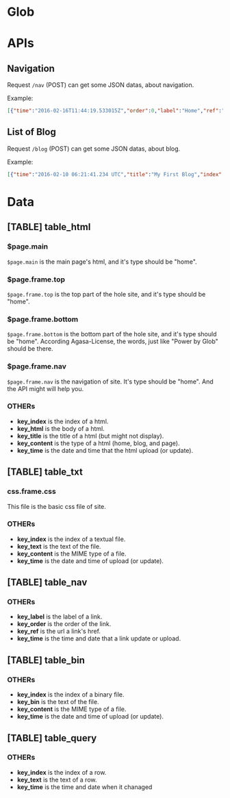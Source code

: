 Glob
===

# APIs

## Navigation

Request `/nav` (POST) can get some JSON datas, about navigation.

Example:
```json
[{"time":"2016-02-16T11:44:19.533015Z","order":0,"label":"Home","ref":"/"},{"time":"2016-02-16T11:44:20.254827Z","order":1,"label":"Blog","ref":"/blog"},{"time":"2016-02-16T11:44:20.418748Z","order":2,"label":"Glob","ref":"/page/glob"}]
```

## List of Blog

Request `/blog` (POST) can get some JSON datas, about blog.

Example:
```json
[{"time":"2016-02-10 06:21:41.234 UTC","title":"My First Blog","index":"myfirstBlog"},{"time":"2016-02-10 06:21:41.234 UTC","title":"My First Blog-1","index":"myfirstBlog1"},{"time":"2016-02-10 06:21:41.234 UTC","title":"My First Blog","index":"myfirstBlog2"},{"time":"2016-02-10 06:21:41.234 UTC","title":"My First Blog","index":"myfirstBlog3"},{"time":"2016-02-10 06:21:41.234 UTC","title":"My First Blog","index":"myfirstBlog4"}]
```

# Data

## [TABLE] table_html

### $page.main

`$page.main` is the main page's html, and it's type should be "home".

### $page.frame.top

`$page.frame.top` is the top part of the hole site, and it's type should be "home".

### $page.frame.bottom

`$page.frame.bottom` is the bottom part of the hole site, and it's type should be "home".
According Agasa-License, the words, just like "Power by Glob" should be there.

### $page.frame.nav

`$page.frame.nav` is the navigation of site. It's type should be "home".
And the API might will help you.

### OTHERs

* **key_index** is the index of a html.
* **key_html** is the body of a html.
* **key_title** is the title of a html (but might not display).
* **key_content** is the type of a html (home, blog, and page).
* **key_time** is the date and time that the html upload (or update).

## [TABLE] table_txt

### css.frame.css

This file is the basic css file of site.

### OTHERs

* **key_index** is the index of a textual file.
* **key_text** is the text of the file.
* **key_content** is the MIME type of a file.
* **key_time** is the date and  time of upload (or update).

## [TABLE] table_nav

### OTHERs

* **key_label** is the label of a link.
* **key_order** is the order of the link.
* **key_ref** is the url a link's href.
* **key_time** is the time and date that a link update or upload.

## [TABLE] table_bin

### OTHERs

* **key_index** is the index of a binary file.
* **key_bin** is the text of the file.
* **key_content** is the MIME type of a file.
* **key_time** is the date and  time of upload (or update).

## [TABLE] table_query

### OTHERs

* **key_index** is the index of a row.
* **key_text** is the text of a row.
* **key_time** is the time and date when it chanaged